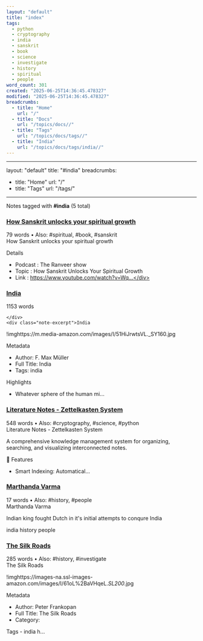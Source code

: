 ```yaml
---
layout: "default"
title: "index"
tags:
  - python
  - cryptography
  - india
  - sanskrit
  - book
  - science
  - investigate
  - history
  - spiritual
  - people
word_count: 301
created: "2025-06-25T14:36:45.478327"
modified: "2025-06-25T14:36:45.478327"
breadcrumbs:
  - title: "Home"
    url: "/"
  - title: "Docs"
    url: "/topics/docs//"
  - title: "Tags"
    url: "/topics/docs/tags//"
  - title: "India"
    url: "/topics/docs/tags/india//"
---
```

---
layout: "default"
title: "#india"
breadcrumbs:
  - title: "Home"
    url: "/"
  - title: "Tags"
    url: "/tags/"
---
Notes tagged with **#india** (5 total)

<div class="note-grid">

<div class="note-card">
    <h3><a href="how-sanskrit-unlocks-your-spiritual-growth/">How Sanskrit unlocks your spiritual growth</a></h3>
    <div class="note-meta">
        79 words
        • Also: #spiritual, #book, #sanskrit
    </div>
    <div class="note-excerpt">How Sanskrit unlocks your spiritual growth

 Details

- Podcast     : The Ranveer show
- Topic       : How Sanskrit Unlocks Your Spiritual Growth
- Link        : https://www.youtube.com/watch?v=Wq...</div>
</div>

<div class="note-card">
    <h3><a href="highlights/books/india/">India</a></h3>
    <div class="note-meta">
        1153 words
        
    </div>
    <div class="note-excerpt">India

!imghttps://m.media-amazon.com/images/I/51HiJrwtsVL._SY160.jpg

 Metadata

- Author: F. Max Müller
- Full Title: India
- Tags:  india

 Highlights

- Whatever sphere of the human mi...</div>
</div>

<div class="note-card">
    <h3><a href="readme/">Literature Notes - Zettelkasten System</a></h3>
    <div class="note-meta">
        548 words
        • Also: #cryptography, #science, #python
    </div>
    <div class="note-excerpt">Literature Notes - Zettelkasten System

A comprehensive knowledge management system for organizing, searching, and visualizing interconnected notes.

 🧠 Features

- Smart Indexing: Automatical...</div>
</div>

<div class="note-card">
    <h3><a href="people/marthanda-varma/">Marthanda Varma</a></h3>
    <div class="note-meta">
        17 words
        • Also: #history, #people
    </div>
    <div class="note-excerpt">Marthanda Varma

Indian king fought Dutch in it's initial attempts to conqure India

india history people</div>
</div>

<div class="note-card">
    <h3><a href="highlights/books/the-silk-roads/">The Silk Roads</a></h3>
    <div class="note-meta">
        285 words
        • Also: #history, #investigate
    </div>
    <div class="note-excerpt">The Silk Roads

!imghttps://images-na.ssl-images-amazon.com/images/I/61oL%2BaVHqeL._SL200_.jpg

 Metadata

- Author: Peter Frankopan
- Full Title: The Silk Roads
- Category: 

Tags - india h...</div>
</div>
</div>